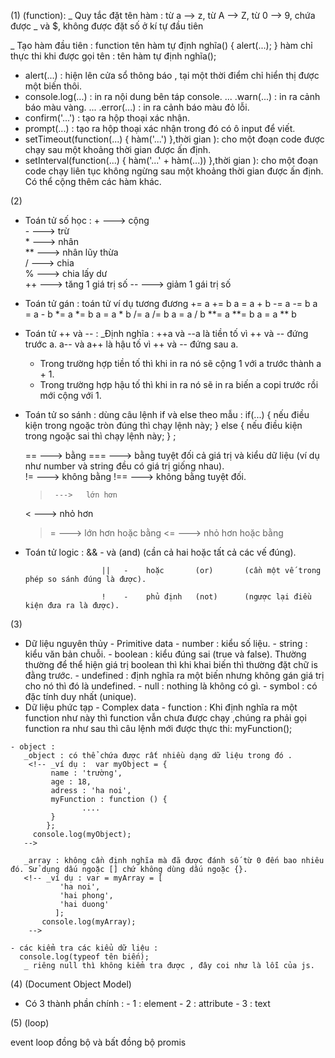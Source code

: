 <!--  LÝ THUYẾT JAVASCRIPT : -->

 (1) <!-- CÁC HÀM TRONG JS --> (function):
   _ Quy tắc đặt tên hàm :  từ a --> z,
                            từ A --> Z,
                            từ 0 --> 9,
                            chứa được _ và $,
                            không được đặt số ở kí tự đầu tiên

   _ Tạo hàm đầu tiên : function tên hàm tự định nghĩa() {
                                  alert(...);
                                  }
                      hàm chỉ thực thi khi được gọi tên : tên hàm tự định nghĩa();            
   * alert(...) :                                                         hiện lên cửa sổ thông báo , tại một thời điểm chỉ hiển thị được một 
                                                                            biến thôi.
   * console.log(...) :                                                   in ra nội dung bên táp console.
     ...    .warn(...) :                                                  in ra cảnh báo màu vàng.
     ...    .error(...) :                                                 in ra cảnh báo màu đỏ lỗi.
   * confirm('...') :                                                     tạo ra hộp thoại xác nhận.
   * prompt(...) :                                                        tạo ra hộp thoại xác nhận trong đó có ô input để viết.
   * setTimeout(function(...) { hàm('...') },thời gian ):                 cho một đoạn code được chạy sau một khoảng thời gian được ấn định.  
   * setInterval(function(...) { hàm('...' + hàm(...)) },thời gian ):     cho một đoạn code chạy liên tục không ngừng sau một khoảng thời gian 
                                                                            được ấn định. Có thể cộng thêm các hàm khác.


 (2) <!-- TOÁN TỬ TRONG JS --> 
   * Toán tử số học :  +    ---> cộng            
                       -    ---> trừ                        
                       *    ---> nhân                        
                       **   ---> nhân lũy thừa              
                       /    ---> chia                      
                       %    ---> chia lấy dư               
                       ++   ---> tăng 1 giá trị số
                       --   ---> giảm 1 gái trị số

   * Toán tử gán :   toán tử            ví dụ            tương đương 
                       +=              a += b            a = a + b
                       -=              a -= b            a = a - b
                       *=              a *= b            a = a * b
                       /=              a /= b            a = a / b
                       **=             a **= b           a = a ** b

   * Toán tử ++ và -- :
      _Định nghĩa :   ++a và --a là tiền tố vì ++ và -- đứng trước a.
                      a-- và a++ là hậu tố vì ++ và -- đứng sau a.
      - Trong trường hợp tiền tố thì khi in ra nó sẽ cộng 1 với a trước thành a + 1.
      - Trong trường hợp hậu tố thì khi in ra nó sẽ in ra biến a copi trước rồi mới cộng với 1.
      <!-- ví dụ : (1) cho var a = 6 ; 
                      var b = a++ + --a ;
                               6  + 6
                      console.log(b); // 12  
              (2) cho var e = 10 ;
                      var r = ++e * 2 - e-- * 2 ;
                               11 * 2 - 11  * 2             
                      console.log(r); // 0 
      -->

   * Toán tử so sánh : dùng câu lệnh if và else theo mẫu :
                if(...) {
                  nếu điều kiện trong ngoặc tròn đúng thì chạy lệnh này;
                }  else {
                  nếu điều kiện trong ngoặc sai thì chạy lệnh này;
                }  ; 
          <!-- - có 6 giá trị sau (0 , NuN , null , undefined , chuỗi rỗng ' '_ " " và false ) khi đưa vào if thì luôn luôn là sai còn ngoài 6 giá trị này thì luôn luôn đúng.       -->
                
       ==     --->   bằng 
       ===    --->   bằng tuyệt đối cả giá trị và kiểu dữ liệu (ví dụ như number và string đều có giá trị giống nhau).  
       !=     --->   không bằng
       !==    --->   không bằng tuyệt đối.
       >      --->   lớn hơn 
       <      --->   nhỏ hơn
       >=     --->   lớn hơn hoặc bằng 
       <=     --->   nhỏ hơn hoặc bằng 
                           
   * Toán tử logic :      &&   -    và         (and)      (cần cả hai hoặc tất cả các vế đúng). 
       <!-- _ví dụ :  var a = 1;
                      var b = 2;
                      var reset = 'A' && 'B' && 'C' && 'D';
                      if(reset) {
                            console.log('đúng mẹ rồi');
                      } else {
                      console.log('sai nhé');
                      } ;
          - Xét từ trái sang phải nếu tất cả giá trị trong reset đều đúng (không nằm trong 6 trường hợp : 0 , ' ', NaN , null , undefined , false) thì nó sẽ lấy giá trị cuối cùng để gán vào biến nên biến reset có giá trị là true , mà nếu biến có giá trị là true thì hiển nhiên biểu thức if là đúng vì thế sẽ log ra là 'đúng mẹ rồi'. 
          -Nếu trong reset có một giá trị sai thì nó sẽ lấy luôn giá trị sai đó để gán cho biến và hiển nhiên if sẽ sai là false , mà nếu if(false) thì sẽ log ra 'sai nhé'.         
       -->
                          ||   -    hoặc       (or)       (cần một vế trong phép so sánh đúng là được).
       <!-- Ngược lại với toán tử && , toán tử || xét từ trái sang phải chỉ cần một giá trị trong reset đúng nó sẽ lấy luôn giá trị đó gán luôn cho biến mà ko quân tâm đến các giá trị phía sau .  
       -->
                          !    -    phủ định   (not)      (ngược lại điều kiện đưa ra là được).         


 (3) <!-- KIỂU DỮ LIỆU TRONG JS -->
   * Dữ liệu nguyên thủy - Primitive data 
    - number :    kiểu số liệu.
    - string :    kiểu văn bản chuỗi.
    - boolean :   kiểu đúng sai (true và false). Thường thường để thể hiện giá trị boolean thì khi khai biến thì thường đặt chữ is đằng trước. 
    - undefined : định nghĩa ra một biến nhưng không gán giá trị cho nó thì đó là undefined.
    - null :      nothing là không có gì. 
    - symbol :    có đặc tính duy nhất (unique). 
   * Dữ liệu phức tạp - Complex data
    - function :  
      <!-- _ví dụ :  var myFunction = function () {
        alert('...');
      } ;
      -->
        Khi định nghĩa ra một function như này thì function vẫn chưa được chạy ,chúng ra phải gọi function ra như sau thì câu lệnh mới được thực thi:        myFunction();
           
    - object : 
       _object : có thể chứa được rất nhiều dạng dữ liệu trong đó .
        <!-- _ví dụ :  var myObject = {
             name : 'trường',
             age : 18,
             adress : 'ha noi',
             myFunction : function () {
                    ....
             }
            };
         console.log(myObject);
       -->

       _array : không cần định nghĩa mà đã được đánh số từ 0 đến bao nhiêu đó. Sử dụng dấu ngoặc [] chứ không dùng dấu ngoặc {}.
       <!-- _ví dụ : var = myArray = [
               'ha noi',
               'hai phong',
               'hai duong'
              ];
           console.log(myArray);     
        -->

    - các kiểm tra các kiểu dữ liệu :
      console.log(typeof tên biến);
       _ riêng null thì không kiểm tra được , đây coi như là lỗi của js.


 (4) <!-- DOM --> (Document Object Model)
   * Có 3 thành phần chính : - 1 : element 
                             - 2 : attribute
                             - 3 : text 


 (5) <!-- VÒNG LẶP TRONG JS --> (loop)

 event loop 
 đồng bộ và bất đồng bộ 
 promis


   
 



      

      
          


                          